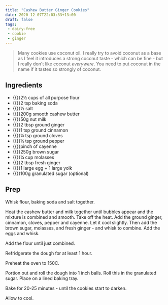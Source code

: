 ```yaml
---
title: "Cashew Butter Ginger Cookies"
date: 2020-12-07T22:03:33+13:00
draft: false
tags: 
 - dairy-free
 - cookie
 - ginger
---
```


> Many cookies use coconut oil. I really try to avoid coconut as a base as I feel it introduces a strong coconut taste - which can be fine - but I really don't like coconut _everywere_. You need to put coconut in the name if it tastes so strongly of coconut.

## Ingredients

- {{<c>}}2½ cups of all purpose flour 
- {{<c>}}2 tsp baking soda
- {{<c>}}½ salt
- {{<c>}}200g smooth cashew butter
- {{<c>}}50g nut milk
- {{<c>}}2 tbsp ground ginger
- {{<c>}}1 tsp ground cinnamon
- {{<c>}}¼ tsp ground cloves
- {{<c>}}¼ tsp ground pepper
- {{<c>}}pinch of cayenne
- {{<c>}}250g brown sugar
- {{<c>}}¼ cup molasses
- {{<c>}}2 tbsp fresh ginger
- {{<c>}}1 large egg + 1 large yolk
- {{<c>}}100g granulated sugar (optional)

## Prep

Whisk flour, baking soda and salt together. 

Heat the cashew butter and milk together until bubbles appear and the mixture is combined and smooth. Take off the heat. Add the ground ginger, cinnamon, cloves, pepper and cayenne. Let it cool slightly. Then add the brown sugar, molasses, and fresh ginger - and whisk to combine. Add the eggs and whisk.

Add the flour until just combined.

Refridgerate the dough for at least 1 hour.

Preheat the oven to 150C. 

Portion out and roll the dough into 1 inch balls. Roll this in the granulated sugar. Place on a lined baking tray.

Bake for 20-25 minutes - until the cookies start to darken.

Allow to cool.